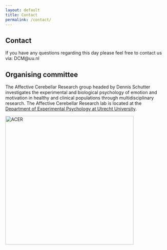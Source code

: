 ```yaml
---
layout: default
title: Contact  
permalink: /contact/
---
```

## Contact
<p id="emaildomain"> <i class='fas fa-envelope'></i>  If you have any questions regarding this day please feel free to contact us via:
 <span id="ptcpemailname"><span id="botblocker">botblocker@thisisnovalidemailaddress.nl</span></span></p>
 <!--or via [Twitter](https://www.twitter.com/), Mastodon or LinkedIn. -->

## Organising committee
<span> The Affective Cerebellar Research  </span> group headed by Dennis Schutter investigates the experimental and biological psychology of emotion and motivation in healthy and clinical populations through multidisciplinary research. The Affective Cerebellar Research lab is located at the [Department of Experimental Psychology at Utrecht University](https://www.uu.nl/en/organisation/experimental-psychology).
<div class="col-small">
   <a href="https://helmholtzschool.nl/"><img src="../assets/img/ACER_logos/ACER_logo_transp.png" alt="ACER" width="400"/></a>
</div>

<!---
<h3> Contact information </h3>
Prof. dr. Dennis J.L.G. Schutter  
Martinus J. Langeveldgebouw, Room H050  
Heidelberglaan 1  
3584 CS Utrecht  
<i class="fas fa-phone"></i> 030 253 2640  
<br>
-->



<style type="text/css">
p#emaildomain::after {
content: "\40 uu.nl";
}
span#ptcpemailname::before {
content: "DCM";
}
span#botblocker {
display: none;
}



<br>
<br>
<br>
<br>

